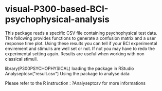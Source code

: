 # visual-P300-based-BCI-psychophysical-analysis
This package reads a specific CSV file containing psychophysical test data. The following provides functions to generate a confusion matrix and a user response time plot. Using these results you can tell if your BCI experimental envirement and stimulis are well set or not. If not you may have to redo the experimental setting again. Results are useful when working with non classical stimuli.

library(P300PSYCHOPHYSICAL)           loading the package in RStudio
Analyseptcsv("result.csv")            Using the package to analyse data

Please refer to the R instruction : ?Analyseptcsv for more informations
 
